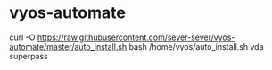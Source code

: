 # vyos-automate

curl -O https://raw.githubusercontent.com/sever-sever/vyos-automate/master/auto_install.sh
bash /home/vyos/auto_install.sh vda superpass
